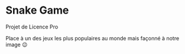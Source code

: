 # Snake Game

Projet de Licence Pro 

Place à un des jeux les plus populaires au monde mais façonné à notre image 😉
